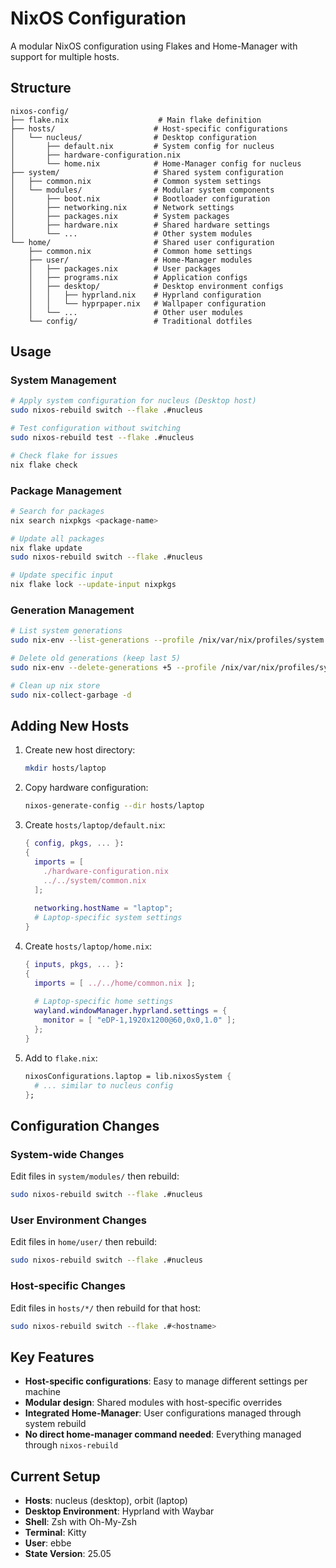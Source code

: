 # NixOS Configuration

A modular NixOS configuration using Flakes and Home-Manager with support for multiple hosts.

## Structure

```
nixos-config/
├── flake.nix                    # Main flake definition
├── hosts/                      # Host-specific configurations
│   └── nucleus/                # Desktop configuration
│       ├── default.nix         # System config for nucleus
│       ├── hardware-configuration.nix
│       └── home.nix            # Home-Manager config for nucleus
├── system/                     # Shared system configuration
│   ├── common.nix              # Common system settings
│   └── modules/                # Modular system components
│       ├── boot.nix            # Bootloader configuration
│       ├── networking.nix      # Network settings
│       ├── packages.nix        # System packages
│       ├── hardware.nix        # Shared hardware settings
│       └── ...                 # Other system modules
└── home/                       # Shared user configuration
    ├── common.nix              # Common home settings
    ├── user/                   # Home-Manager modules
    │   ├── packages.nix        # User packages
    │   ├── programs.nix        # Application configs
    │   ├── desktop/            # Desktop environment configs
    │   │   ├── hyprland.nix    # Hyprland configuration
    │   │   └── hyprpaper.nix   # Wallpaper configuration
    │   └── ...                 # Other user modules
    └── config/                 # Traditional dotfiles
```

## Usage

### System Management

```bash
# Apply system configuration for nucleus (Desktop host)
sudo nixos-rebuild switch --flake .#nucleus

# Test configuration without switching
sudo nixos-rebuild test --flake .#nucleus

# Check flake for issues
nix flake check
```

### Package Management

```bash
# Search for packages
nix search nixpkgs <package-name>

# Update all packages
nix flake update
sudo nixos-rebuild switch --flake .#nucleus

# Update specific input
nix flake lock --update-input nixpkgs
```

### Generation Management

```bash
# List system generations
sudo nix-env --list-generations --profile /nix/var/nix/profiles/system

# Delete old generations (keep last 5)
sudo nix-env --delete-generations +5 --profile /nix/var/nix/profiles/system

# Clean up nix store
sudo nix-collect-garbage -d
```

## Adding New Hosts

1. Create new host directory:
   ```bash
   mkdir hosts/laptop
   ```

2. Copy hardware configuration:
   ```bash
   nixos-generate-config --dir hosts/laptop
   ```

3. Create `hosts/laptop/default.nix`:
   ```nix
   { config, pkgs, ... }:
   {
     imports = [
       ./hardware-configuration.nix
       ../../system/common.nix
     ];
     
     networking.hostName = "laptop";
     # Laptop-specific system settings
   }
   ```

4. Create `hosts/laptop/home.nix`:
   ```nix
   { inputs, pkgs, ... }:
   {
     imports = [ ../../home/common.nix ];
     
     # Laptop-specific home settings
     wayland.windowManager.hyprland.settings = {
       monitor = [ "eDP-1,1920x1200@60,0x0,1.0" ];
     };
   }
   ```

5. Add to `flake.nix`:
   ```nix
   nixosConfigurations.laptop = lib.nixosSystem {
     # ... similar to nucleus config
   };
   ```

## Configuration Changes

### System-wide Changes
Edit files in `system/modules/` then rebuild:
```bash
sudo nixos-rebuild switch --flake .#nucleus
```

### User Environment Changes
Edit files in `home/user/` then rebuild:
```bash
sudo nixos-rebuild switch --flake .#nucleus
```

### Host-specific Changes
Edit files in `hosts/*/` then rebuild for that host:
```bash
sudo nixos-rebuild switch --flake .#<hostname>
```

## Key Features

- **Host-specific configurations**: Easy to manage different settings per machine
- **Modular design**: Shared modules with host-specific overrides
- **Integrated Home-Manager**: User configurations managed through system rebuild
- **No direct home-manager command needed**: Everything managed through `nixos-rebuild`

## Current Setup

- **Hosts**: nucleus (desktop), orbit (laptop)
- **Desktop Environment**: Hyprland with Waybar
- **Shell**: Zsh with Oh-My-Zsh
- **Terminal**: Kitty
- **User**: ebbe
- **State Version**: 25.05